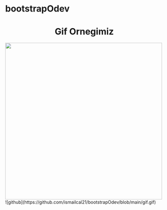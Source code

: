 # bootstrapOdev
<h1 align="center">Gif Ornegimiz</h1>
<p><img  align="left" src="" width="500" height="500"/></p>
![github](https://github.com/ismailcal21/bootstrapOdev/blob/main/gif.gif)
